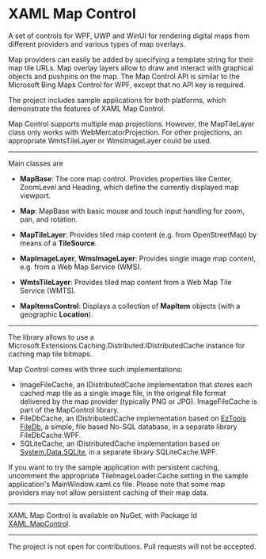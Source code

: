 # XAML Map Control

A set of controls for WPF, UWP and WinUI for rendering digital maps from different providers and various types of map overlays.

Map providers can easily be added by specifying a template string for their map tile URLs. 
Map overlay layers allow to draw and interact with graphical objects and pushpins on the map.
The Map Control API is similar to the Microsoft Bing Maps Control for WPF, except that no API key is required.

The project includes sample applications for both platforms, which demonstrate the features of XAML Map Control.

Map Control supports multiple map projections. However, the MapTileLayer class only works with WebMercatorProjection.
For other projections, an appropriate WmtsTileLayer or WmsImageLayer could be used.

---

Main classes are

- **MapBase**: The core map control. Provides properties like Center, ZoomLevel and Heading,
which define the currently displayed map viewport.

- **Map**: MapBase with basic mouse and touch input handling for zoom, pan, and rotation.

- **MapTileLayer**: Provides tiled map content (e.g. from OpenStreetMap) by means of a **TileSource**.

- **MapImageLayer**, **WmsImageLayer**: Provides single image map content, e.g. from a Web Map Service (WMS).

- **WmtsTileLayer**: Provides tiled map content from a Web Map Tile Service (WMTS).

- **MapItemsControl**: Displays a collection of **MapItem** objects (with a geographic **Location**).

---

The library allows to use a Microsoft.Extensions.Caching.Distributed.IDistributedCache instance for caching map tile bitmaps.

Map Control comes with three such implementations:
* ImageFileCache, an IDistributedCache implementation that stores each cached map tile as a single image file,
in the original file format delivered by the map provider (typically PNG or JPG). ImageFileCache is part of
the MapControl library.
* FileDbCache, an IDistributedCache implementation based on [EzTools FileDb](https://github.com/eztools-software/FileDb),
a simple, file based No-SQL database, in a separate library FileDbCache.WPF.
* SQLiteCache, an IDistributedCache implementation based on [System.Data.SQLite](https://system.data.sqlite.org/index.html/doc/trunk/www/index.wiki),
in a separate library SQLiteCache.WPF.

If you want to try the sample application with persistent caching, uncomment the appropriate TileImageLoader.Cache
setting in the sample application's MainWindow.xaml.cs file. Please note that some map providers may not allow
persistent caching of their map data.

---

XAML Map Control is available on NuGet, with Package Id [XAML.MapControl](https://www.nuget.org/packages/XAML.MapControl/).

---

The project is not open for contributions. Pull requests will not be accepted.
